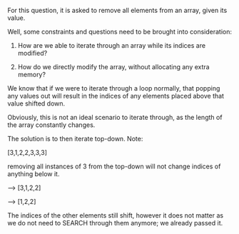 For this question, it is asked to remove all elements from an array, given its value.

Well, some constraints and questions need to be brought into consideration:

1. How are we able to iterate through an array while its indices are modified?

2. How do we directly modify the array, without allocating any extra memory?

We know that if we were to iterate through a loop normally, that popping any values 
out will result in the indices of any elements placed above that value shifted down.

Obviously, this is not an ideal scenario to iterate through, as the length of the array
constantly changes.

The solution is to then iterate top-down. Note:

[3,1,2,2,3,3,3]

removing all instances of 3 from the top-down will not change indices of anything below it.

--> [3,1,2,2]

--> [1,2,2]

The indices of the other elements still shift, however it does not matter as we do not need to SEARCH through them anymore;
we already passed it.